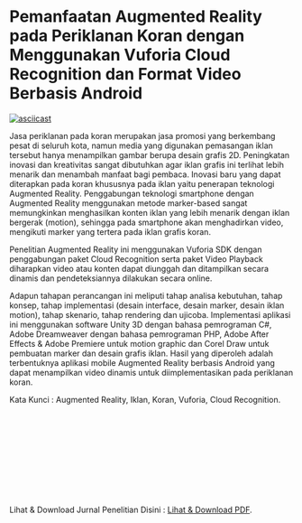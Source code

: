 # Pemanfaatan Augmented Reality pada Periklanan Koran dengan Menggunakan Vuforia Cloud Recognition dan Format Video Berbasis Android
[![asciicast](https://1.bp.blogspot.com/-LOpy7azmuYY/XTg4CRweVDI/AAAAAAAAFZg/TDw2JrUDkLIRetw2xvUKvdRfrOCVWAk1wCLcBGAs/s1600/Play.jpg)](https://www.youtube.com/watch?v=tbGBb3Vjmf0)

Jasa periklanan pada koran merupakan jasa promosi yang berkembang pesat di seluruh kota, namun media yang digunakan pemasangan iklan tersebut hanya menampilkan gambar berupa desain grafis 2D. Peningkatan inovasi dan kreativitas sangat dibutuhkan agar iklan grafis ini terlihat lebih menarik dan menambah manfaat bagi pembaca. Inovasi baru yang dapat diterapkan pada koran khususnya pada iklan yaitu penerapan teknologi Augmented Reality. Penggabungan teknologi smartphone dengan Augmented Reality menggunakan metode marker-based sangat memungkinkan menghasilkan konten iklan yang lebih menarik dengan iklan bergerak (motion), sehingga pada smartphone akan menghadirkan video, mengikuti marker yang tertera pada iklan grafis koran. 

Penelitian Augmented Reality ini menggunakan Vuforia SDK dengan penggabungan paket Cloud Recognition serta paket Video Playback diharapkan video atau konten dapat diunggah dan ditampilkan secara dinamis dan pendeteksiannya dilakukan secara online.

Adapun tahapan perancangan ini meliputi tahap analisa kebutuhan, tahap konsep, tahap implementasi (desain interface, desain marker, desain iklan motion), tahap skenario, tahap rendering dan ujicoba. Implementasi aplikasi ini menggunakan software Unity 3D dengan bahasa pemrograman C#, Adobe Dreamweaver dengan bahasa pemrograman PHP, Adobe After Effects & Adobe Premiere untuk motion graphic dan Corel Draw untuk pembuatan marker dan desain grafis iklan. Hasil yang diperoleh adalah terbentuknya aplikasi mobile Augmented Reality berbasis Android yang dapat menampilkan video dinamis untuk diimplementasikan pada periklanan koran.

Kata Kunci : Augmented Reality, Iklan, Koran, Vuforia, Cloud Recognition.

<object data="https://drive.google.com/file/d/0ByH8TtfgPBT3LTk4QUFzWlNfeVk/view" type="application/pdf" width="700px" height="700px">
    <embed src="https://drive.google.com/file/d/0ByH8TtfgPBT3LTk4QUFzWlNfeVk/view">
        <p>Lihat & Download Jurnal Penelitian Disini : <a href="https://drive.google.com/file/d/0ByH8TtfgPBT3LTk4QUFzWlNfeVk/view">Lihat & Download PDF</a>.</p>
    </embed>
</object>
